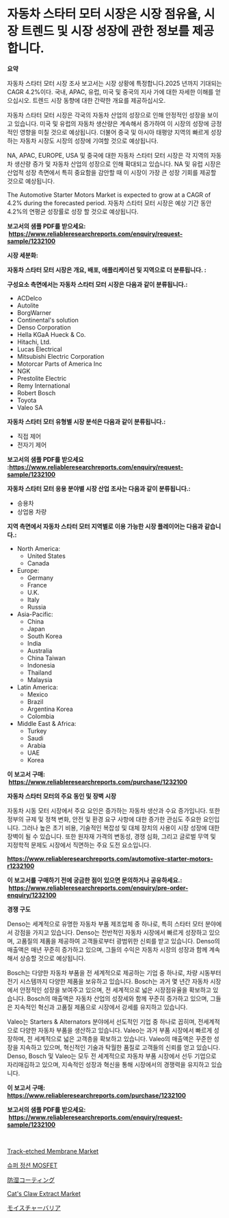 <p><h1>자동차 스타터 모터 시장은 시장 점유율, 시장 트렌드 및 시장 성장에 관한 정보를 제공합니다.</h1></p><p><strong>요약</strong></p>
<p><p>자동차 스타터 모터 시장 조사 보고서는 시장 상황에 특정합니다.2025 년까지 기대되는 CAGR 4.2%이다. 국내, APAC, 유럽, 미국 및 중국의 지사 가에 대한 자세한 이해를 얻으십시오. 트렌드 시장 동향에 대한 간략한 개요를 제공하십시오.</p><p>자동차 스타터 모터 시장은 각국의 자동차 산업의 성장으로 인해 안정적인 성장을 보이고 있습니다. 미국 및 유럽의 자동차 생산량은 계속해서 증가하여 이 시장의 성장에 긍정적인 영향을 미칠 것으로 예상됩니다. 더불어 중국 및 아시아 태평양 지역의 빠르게 성장하는 자동차 시장도 시장의 성장에 기여할 것으로 예상됩니다.</p><p>NA, APAC, EUROPE, USA 및 중국에 대한 자동차 스타터 모터 시장은 각 지역의 자동차 생산량 증가 및 자동차 산업의 성장으로 인해 확대되고 있습니다. NA 및 유럽 시장은 산업적 성장 측면에서 특히 중요함을 감안할 때 이 시장이 가장 큰 성장 기회를 제공할 것으로 예상됩니다.</p><p>The Automotive Starter Motors Market is expected to grow at a CAGR of 4.2% during the forecasted period. 자동차 스타터 모터 시장은 예상 기간 동안 4.2%의 연평균 성장률로 성장 할 것으로 예상됩니다.</p></p>
<p><strong>보고서의 샘플 PDF를 받으세요: &nbsp;<a href="https://www.reliableresearchreports.com/enquiry/request-sample/1232100">https://www.reliableresearchreports.com/enquiry/request-sample/1232100</a></strong></p>
<p><strong>시장 세분화:</strong></p>
<p><strong> 자동차 스타터 모터 시장은 개요, 배포, 애플리케이션 및 지역으로 더 분류됩니다. :</strong></p>
<p><strong>구성요소 측면에서는 자동차 스타터 모터 시장은 다음과 같이 분류됩니다.:</strong></p>
<p><ul><li>ACDelco</li><li>Autolite</li><li>BorgWarner</li><li>Continental's solution</li><li>Denso Corporation</li><li>Hella KGaA Hueck & Co.</li><li>Hitachi, Ltd.</li><li>Lucas Electrical</li><li>Mitsubishi Electric Corporation</li><li>Motorcar Parts of America Inc</li><li>NGK</li><li>Prestolite Electric</li><li>Remy International</li><li>Robert Bosch</li><li>Toyota</li><li>Valeo SA</li></ul></p>
<p><strong> 자동차 스타터 모터 유형별 시장 분석은 다음과 같이 분류됩니다.:</strong></p>
<p><ul><li>직접 제어</li><li>전자기 제어</li></ul></p>
<p><strong>보고서의 샘플 PDF를 받으세요 :<a href="https://www.reliableresearchreports.com/enquiry/request-sample/1232100">https://www.reliableresearchreports.com/enquiry/request-sample/1232100</a></strong></p>
<p><strong> 자동차 스타터 모터 응용 분야별 시장 산업 조사는 다음과 같이 분류됩니다.:</strong></p>
<p><ul><li>승용차</li><li>상업용 차량</li></ul></p>
<p><strong>지역 측면에서 자동차 스타터 모터 지역별로 이용 가능한 시장 플레이어는 다음과 같습니다.:</strong></p>
<p><ul>
    <li>
        North America:
        <ul>
            <li>United States</li>
            <li>Canada</li>
        </ul>
    </li>
    <li>
        Europe:
        <ul>
            <li>Germany</li>
            <li>France</li>
            <li>U.K.</li>
            <li>Italy</li>
            <li>Russia</li>
        </ul>
    </li>
    <li>
        Asia-Pacific:
        <ul>
            <li>China</li>
            <li>Japan</li>
            <li>South Korea</li>
            <li>India</li>
            <li>Australia</li>
            <li>China Taiwan</li>
            <li>Indonesia</li>
            <li>Thailand</li>
            <li>Malaysia</li>
        </ul>
    </li>
    <li>
        Latin America:
        <ul>
            <li>Mexico</li>
            <li>Brazil</li>
            <li>Argentina Korea</li>
            <li>Colombia</li>
        </ul>
    </li>
    <li>
        Middle East & Africa:
        <ul>
            <li>Turkey</li>
            <li>Saudi</li>
            <li>Arabia</li>
            <li>UAE</li>
            <li>Korea</li>
        </ul>
    </li>
    </ul></p>
<p><strong>이 보고서 구매: &nbsp;<a href="https://www.reliableresearchreports.com/purchase/1232100">https://www.reliableresearchreports.com/purchase/1232100</a></strong></p>
<p><strong>자동차 스타터 모터의 주요 동인 및 장벽 시장</strong></p>
<p><p>자동차 시동 모터 시장에서 주요 요인은 증가하는 자동차 생산과 수요 증가입니다. 또한 정부의 규제 및 정책 변화, 안전 및 환경 요구 사항에 대한 증가한 관심도 주요한 요인입니다. 그러나 높은 초기 비용, 기술적인 복잡성 및 대체 장치의 사용이 시장 성장에 대한 장벽이 될 수 있습니다. 또한 원자재 가격의 변동성, 경쟁 심화, 그리고 글로벌 무역 및 지정학적 문제도 시장에서 직면하는 주요 도전 요소입니다.</p></p>
<p><strong><a href="https://www.reliableresearchreports.com/automotive-starter-motors-r1232100">https://www.reliableresearchreports.com/automotive-starter-motors-r1232100</a></strong></p>
<p><strong>이 보고서를 구매하기 전에 궁금한 점이 있으면 문의하거나 공유하세요.: &nbsp;<a href="https://www.reliableresearchreports.com/enquiry/pre-order-enquiry/1232100">https://www.reliableresearchreports.com/enquiry/pre-order-enquiry/1232100</a></strong></p>
<p><strong>경쟁 구도</strong></p>
<p><p>Denso는 세계적으로 유명한 자동차 부품 제조업체 중 하나로, 특히 스타터 모터 분야에서 강점을 가지고 있습니다. Denso는 전반적인 자동차 시장에서 빠르게 성장하고 있으며, 고품질의 제품을 제공하여 고객들로부터 광범위한 신뢰를 받고 있습니다. Denso의 매출액은 매년 꾸준히 증가하고 있으며, 그들의 수익은 자동차 시장의 성장과 함께 계속해서 상승할 것으로 예상됩니다.</p><p>Bosch는 다양한 자동차 부품을 전 세계적으로 제공하는 기업 중 하나로, 차량 시동부터 전기 시스템까지 다양한 제품을 보유하고 있습니다. Bosch는 과거 몇 년간 자동차 시장에서 안정적인 성장을 보여주고 있으며, 전 세계적으로 넓은 시장점유율을 확보하고 있습니다. Bosch의 매출액은 자동차 산업의 성장세와 함께 꾸준히 증가하고 있으며, 그들은 지속적인 혁신과 고품질 제품으로 시장에서 강세를 유지하고 있습니다.</p><p>Valeo는 Starters & Alternators 분야에서 선도적인 기업 중 하나로 꼽히며, 전세계적으로 다양한 자동차 부품을 생산하고 있습니다. Valeo는 과거 부품 시장에서 빠르게 성장하며, 전 세계적으로 넓은 고객층을 확보하고 있습니다. Valeo의 매출액은 꾸준한 성장을 지속하고 있으며, 혁신적인 기술과 탁월한 품질로 고객들의 신뢰를 얻고 있습니다. Denso, Bosch 및 Valeo는 모두 전 세계적으로 자동차 부품 시장에서 선두 기업으로 자리매김하고 있으며, 지속적인 성장과 혁신을 통해 시장에서의 경쟁력을 유지하고 있습니다.</p></p>
<p><strong>이 보고서 구매: &nbsp; <a href="https://www.reliableresearchreports.com/purchase/1232100">https://www.reliableresearchreports.com/purchase/1232100</a></strong></p>
<p><strong>보고서의 샘플 PDF를 받으세요: &nbsp;<a href="https://www.reliableresearchreports.com/enquiry/request-sample/1232100">https://www.reliableresearchreports.com/enquiry/request-sample/1232100</a></strong><strong></strong></p>
<p>&nbsp;</p>
<p><p><a href="https://github.com/Whitneyboyettebo9kiw7yr13/Market-Research-Report-List-2/blob/main/track-etched-membrane-market.md">Track-etched Membrane Market</a></p><p><a href="https://github.com/sammyUltyylrich9067856/Market-Research-Report-List-1/blob/main/644317922313.md">슈퍼 정션 MOSFET</a></p><p><a href="https://github.com/ReyesKohler20231/Market-Research-Report-List-1/blob/main/936627024346.md">防湿コーティング</a></p><p><a href="https://issuu.com/reportprime-2/docs/cats-claw-extract-market-size-2030._c6bfd39ac7c9d5">Cat's Claw Extract Market</a></p><p><a href="https://github.com/adcxff01450218/Market-Research-Report-List-1/blob/main/323765724345.md">モイスチャーバリア</a></p></p>